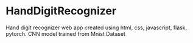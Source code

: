 # HandDigitRecognizer
Hand digit recognizer web app created using html, css, javascript, flask, pytorch. CNN model trained from Mnist Dataset
